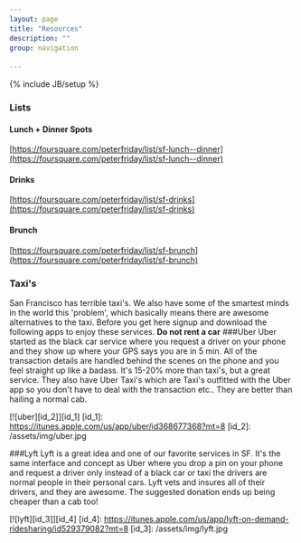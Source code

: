 ```yaml
---
layout: page
title: "Resources"
description: ""
group: navigation

---
```

{% include JB/setup %}


### Lists
#### Lunch + Dinner Spots
[https://foursquare.com/peterfriday/list/sf-lunch--dinner](https://foursquare.com/peterfriday/list/sf-lunch--dinner)
#### Drinks
[https://foursquare.com/peterfriday/list/sf-drinks](https://foursquare.com/peterfriday/list/sf-drinks)
#### Brunch
[https://foursquare.com/peterfriday/list/sf-brunch](https://foursquare.com/peterfriday/list/sf-brunch)

### Taxi's
San Francisco has terrible taxi's.  We also have some of the smartest minds in the world this 'problem', which basically means there are awesome alternatives to the taxi. Before you get here signup and download the following apps to enjoy these services. **Do not rent a car**
###Uber
Uber started as the black car service where you request a driver on your phone and they show up where your GPS says you are in 5 min.  All of the transaction details are handled behind the scenes on the phone and you feel straight up like a badass.  It's 15-20% more than taxi's, but a great service. They also have Uber Taxi's which are Taxi's outfitted with the Uber app so you don't have to deal with the transaction etc..  They are better than hailing a normal cab. 

[![uber][id_2]][id_1]
[id_1]: https://itunes.apple.com/us/app/uber/id368677368?mt=8
[id_2]: /assets/img/uber.jpg 

###Lyft
Lyft is a great idea and one of our favorite services in SF. It's the same interface and concept as Uber where you drop a pin on your phone and request a driver only instead of a black car or taxi the drivers are normal people in their personal cars.  Lyft vets and insures all of their drivers, and they are awesome.  The suggested donation ends up being cheaper than a cab too! 

[![lyft][id_3]][id_4]
[id_4]: https://itunes.apple.com/us/app/lyft-on-demand-ridesharing/id529379082?mt=8
[id_3]: /assets/img/lyft.jpg

